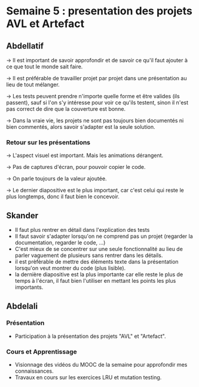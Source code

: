 # Semaine 5 : presentation des projets AVL et Artefact

## Abdellatif

→ Il est important de savoir approfondir et de savoir ce qu'il faut ajouter à ce que tout le monde sait faire.

→ Il est préférable de travailler projet par projet dans une présentation au lieu de tout mélanger.

→ Les tests peuvent prendre n'importe quelle forme et être valides (ils passent), sauf si l'on s'y intéresse pour voir ce qu'ils testent, sinon il n'est pas correct de dire que la couverture est bonne.

→ Dans la vraie vie, les projets ne sont pas toujours bien documentés ni bien commentés, alors savoir s'adapter est la seule solution.

### Retour sur les présentations

→ L'aspect visuel est important. Mais les animations dérangent.

→ Pas de captures d'écran, pour pouvoir copier le code.

→ On parle toujours de la valeur ajoutée.

→ Le dernier diapositive est le plus important, car c'est celui qui reste le plus longtemps, donc il faut bien le concevoir.


## Skander

- Il faut plus rentrer en détail dans l'explication des tests 
- Il faut savoir s'adapter lorsqu'on ne comprend pas un projet (regarder la documentation, regarder le code, ...)
- C'est mieux de se concentrer sur une seule fonctionnalité au lieu de parler vaguement de plusieurs sans rentrer dans les détails.
- il est prèfèrable de mettre des éléments texte dans la présentation lorsqu'on veut montrer du code (plus lisible).
- la dernière diapositive est la plus importante car elle reste le plus de temps à l'écran, il faut bien l'utiliser en mettant les points les plus importants.

## Abdelali

### Présentation

- Participation à la présentation des projets "AVL" et "Artefact".

### Cours et Apprentissage

- Visionnage des vidéos du MOOC de la semaine pour approfondir mes connaissances.
- Travaux en cours sur les exercices LRU et mutation testing.
